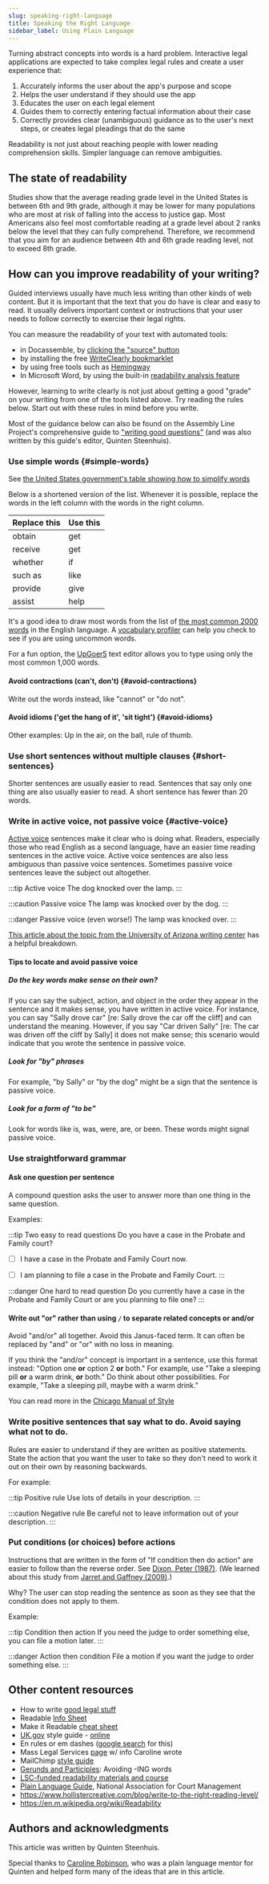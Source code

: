```yaml
---
slug: speaking-right-language
title: Speaking the Right Language
sidebar_label: Using Plain Language
---
```


Turning abstract concepts into words is a hard problem. Interactive legal applications are expected
to take complex legal rules and create a user experience that:

1. Accurately informs the user about the app's purpose and scope
1. Helps the user understand if they should use the app
1. Educates the user on each legal element
1. Guides them to correctly entering factual information about their case
1. Correctly provides clear (unambiguous) guidance as to the user's next steps, or creates legal pleadings that do the same

Readability is not just about reaching people with lower reading comprehension skills. Simpler language can remove ambiguities.

## The state of readability

Studies show that the average reading grade level in the United States is between 6th and 9th grade, although it may be lower for
many populations who are most at risk of falling into the access to justice gap. Most Americans also feel most comfortable reading
at a grade level about 2 ranks below the level that they can fully comprehend. Therefore, we recommend that you aim for an audience
between 4th and 6th grade reading level, not to exceed 8th grade.

## How can you improve readability of your writing?

Guided interviews usually have much less writing than other kinds of web content. But
it is important that the text that you do have is clear and easy to read. It usually
delivers important context or instructions that your user needs to follow correctly
to exercise their legal rights.

You can measure the readability of your text with automated tools:

* in Docassemble, by [clicking the "source" button](https://docassemble.org/docs/helloworld.html#tocAnchor-1-1)
* by installing the free [WriteClearly bookmarklet](https://www.openadvocate.org/writeclearly/)
* by using free tools such as [Hemingway](https://hemingwayapp.com/)
* In Microsoft Word, by using the built-in [readability analysis feature](https://support.office.com/en-ie/article/get-your-document-s-readability-and-level-statistics-85b4969e-e80a-4777-8dd3-f7fc3c8b3fd2)

However, learning to write clearly is not just about getting a good "grade" on your writing
from one of the tools listed above. Try reading the rules below. Start out with these
rules in mind before you write.

Most of the guidance below can also be found on the Assembly Line Project's
comprehensive guide to ["writing good
questions"](https://suffolklitlab.org/docassemble-AssemblyLine-documentation/docs/style_guide/readability) (and was
also written by this guide's editor, Quinten Steenhuis).

### Use simple words {#simple-words}
See [the United States government's table showing how to simplify words](https://plainlanguage.gov/guidelines/words/use-simple-words-phrases/)

Below is a shortened version of the list. Whenever it is possible, replace the words in the left column with the words in the right column.

| Replace this | Use this |
|:-|:-|
| obtain | get |
| receive | get |
| whether | if |
| such as | like |
| provide | give |
| assist | help |

It's a good idea to draw most words from the list of [the most common 2000 words](https://www.talkenglish.com/vocabulary/top-2000-vocabulary.aspx) in the English language. A [vocabulary profiler](http://www4.caes.hku.hk/vocabulary/profile.htm) can help you check
to see if you are using uncommon words.

For a fun option, the [UpGoer5](https://splasho.com/upgoer5/latest.php) text editor
allows you to type using only the most common 1,000 words.

#### Avoid contractions (can't, don't) {#avoid-contractions}
Write out the words instead, like "cannot" or "do not".

#### Avoid idioms ('get the hang of it', 'sit tight') {#avoid-idioms}
Other examples: Up in the air, on the ball, rule of thumb.

### Use short sentences without multiple clauses {#short-sentences}

Shorter sentences are usually easier to read. Sentences that say only
one thing are also usually easier to read. A short sentence has fewer than 20 words.

### Write in active voice, not passive voice {#active-voice}

[Active voice](https://www.merriam-webster.com/words-at-play/active-vs-passive-voice-difference) sentences make it clear who is doing what. Readers, especially those
who read English as a second language, have an easier time reading sentences in the
active voice. Active voice sentences are also less ambiguous than passive voice sentences.
Sometimes passive voice sentences leave the subject out altogether.

:::tip Active voice
The dog knocked over the lamp.
:::

:::caution Passive voice
The lamp was knocked over by the dog.
:::

:::danger Passive voice (even worse!)
The lamp was knocked over.
:::

[This article about the topic from the University of Arizona writing center](https://writingcenter.uagc.edu/active-vs-passive-voice) has a helpful breakdown.

#### Tips to locate and avoid passive voice
##### Do the key words make sense on their own?

If you can say the subject, action, and object in the order they appear in the sentence and it makes sense, you have written in active voice. For instance, you can say "Sally drove car" [re: Sally drove the car off the cliff] and can understand the meaning. However, if you say "Car driven Sally" [re: The car was driven off the cliff by Sally] it does not make sense; this scenario would indicate that you wrote the sentence in passive voice.

##### Look for "by" phrases

For example, "by Sally" or "by the dog" might be a sign that the sentence is passive voice.

##### Look for a form of "to be"

Look for words like is, was, were, are, or been. These words might signal passive voice.

### Use straightforward grammar

#### Ask one question per sentence

A compound question asks the user to answer more than one thing in the same question. 

Examples:

:::tip Two easy to read questions
Do you have a case in the Probate and Family court?

- [ ] I have a case in the Probate and Family Court now.

- [ ] I am planning to file a case in the Probate and Family Court.
:::

:::danger One hard to read question
Do you currently have a case in the Probate and Family Court or are you planning to file one?
:::

#### Write out "or" rather than using `/` to separate related concepts or and/or
Avoid "and/or" all together. Avoid  this Janus-faced term. It can often be
replaced by "and" or "or" with no loss in meaning.

If you think the "and/or" concept is important in a sentence, use this format
instead: "Option one **or** option 2 **or** both." For example, use "Take a
sleeping pill **or** a warm drink, **or** both." Do think about other
possibilities. For example, "Take a sleeping pill, maybe with a warm drink."

You can read more in the [Chicago Manual of
Style](https://www.chicagomanualofstyle.org/book/ed17/part2/ch05/psec250.html)


### Write positive sentences that say what to do. Avoid saying what not to do.

Rules are easier to understand if they are written as positive statements.
State the action that you want the user to take so they don't need to work
it out on their own by reasoning backwards.

For example:

:::tip Positive rule
Use lots of details in your description.
:::

:::caution Negative rule
Be careful not to leave information out of your description.
:::

### Put conditions (or choices) before actions

Instructions that are written in the form of "If condition then do action" are
easier to follow than the reverse order. See [Dixon, Peter (1987)](https://doi.org/10.1016/0749-596X(87)90060-X). (We learned about this study from [Jarret and Gaffney (2009)](https://www.amazon.com/Forms-that-Work-Interactive-Technologies/dp/1558607102).)

Why? The user can stop reading the sentence as soon as they see that the 
condition does not apply to them.

Example: 

:::tip Condition then action
If you need the judge to order something else, you can file a motion later.
:::

:::danger Action then condition
File a motion if you want the judge to order something else.
:::

## Other content resources
* How to write [good legal stuff](https://www.law.indiana.edu/instruction/tanford/web/reference/how2writegood.pdf)
* Readable [Info Sheet](https://www.masslegalservices.org/system/files/library/Create%20a%20Readable%20Info%20Sheet%20in%206%20Steps.pdf)
* Make it Readable [cheat sheet](https://cheatography.com/stevem/cheat-sheets/make-it-readable/)
* [UK.gov](http://uk.gov/) style guide - [online](https://www.gov.uk/guidance/content-design/writing-for-gov-uk#date-ranges)
* En rules or em dashes ([google search](https://www.google.com/search?client=safari&rls=en&q=en+rules+or+em+dashes&ie=UTF-8&oe=UTF-8) for this)
* Mass Legal Services [page](https://www.masslegalservices.org/content/making-legal-information-readable-more-plain-language) w/ info Caroline wrote
* MailChimp [style guide](https://styleguide.mailchimp.com/word-list/)
* [Gerunds and Participles](https://www.geist.com/writers/writers-toolbox/gerunds-and-participles-avoid-ing-words/): Avoiding -ING words
* [LSC-funded readability materials and course](https://sites.google.com/a/lawny.org/plain-language-library/)
* [Plain Language Guide](https://bit.ly/plainlanguageguide), National
  Association for Court Management
* https://www.hollistercreative.com/blog/write-to-the-right-reading-level/
* https://en.m.wikipedia.org/wiki/Readability

## Authors and acknowledgments

This article was written by Quinten Steenhuis.

Special thanks to [Caroline Robinson](https://www.mlri.org/staff-member/caroline-robinson/), who was a plain language
mentor for Quinten and helped form many of the ideas that are in this article.